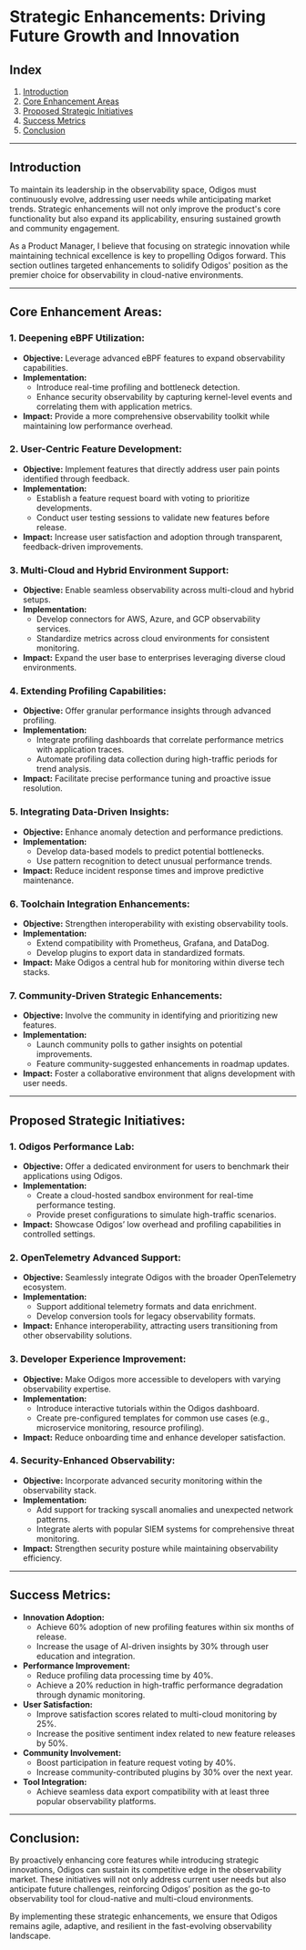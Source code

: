 # **Strategic Enhancements: Driving Future Growth and Innovation**  

## **Index**  
1. [Introduction](#introduction)  
2. [Core Enhancement Areas](#core-enhancement-areas)  
3. [Proposed Strategic Initiatives](#proposed-strategic-initiatives)  
4. [Success Metrics](#success-metrics)  
5. [Conclusion](#conclusion)  

---

## **Introduction**  
To maintain its leadership in the observability space, Odigos must continuously evolve, addressing user needs while anticipating market trends. Strategic enhancements will not only improve the product's core functionality but also expand its applicability, ensuring sustained growth and community engagement.  

As a Product Manager, I believe that focusing on strategic innovation while maintaining technical excellence is key to propelling Odigos forward. This section outlines targeted enhancements to solidify Odigos' position as the premier choice for observability in cloud-native environments.  

---

## **Core Enhancement Areas:**  

### **1. Deepening eBPF Utilization:**  
- **Objective:** Leverage advanced eBPF features to expand observability capabilities.  
- **Implementation:**  
  - Introduce real-time profiling and bottleneck detection.  
  - Enhance security observability by capturing kernel-level events and correlating them with application metrics.  
- **Impact:** Provide a more comprehensive observability toolkit while maintaining low performance overhead.  

### **2. User-Centric Feature Development:**  
- **Objective:** Implement features that directly address user pain points identified through feedback.  
- **Implementation:**  
  - Establish a feature request board with voting to prioritize developments.  
  - Conduct user testing sessions to validate new features before release.  
- **Impact:** Increase user satisfaction and adoption through transparent, feedback-driven improvements.  

### **3. Multi-Cloud and Hybrid Environment Support:**  
- **Objective:** Enable seamless observability across multi-cloud and hybrid setups.  
- **Implementation:**  
  - Develop connectors for AWS, Azure, and GCP observability services.  
  - Standardize metrics across cloud environments for consistent monitoring.  
- **Impact:** Expand the user base to enterprises leveraging diverse cloud environments.  

### **4. Extending Profiling Capabilities:**  
- **Objective:** Offer granular performance insights through advanced profiling.  
- **Implementation:**  
  - Integrate profiling dashboards that correlate performance metrics with application traces.  
  - Automate profiling data collection during high-traffic periods for trend analysis.  
- **Impact:** Facilitate precise performance tuning and proactive issue resolution.  

### **5. Integrating Data-Driven Insights:**  
- **Objective:** Enhance anomaly detection and performance predictions.  
- **Implementation:**  
  - Develop data-based models to predict potential bottlenecks.  
  - Use pattern recognition to detect unusual performance trends.  
- **Impact:** Reduce incident response times and improve predictive maintenance.  

### **6. Toolchain Integration Enhancements:**  
- **Objective:** Strengthen interoperability with existing observability tools.  
- **Implementation:**  
  - Extend compatibility with Prometheus, Grafana, and DataDog.  
  - Develop plugins to export data in standardized formats.  
- **Impact:** Make Odigos a central hub for monitoring within diverse tech stacks.  

### **7. Community-Driven Strategic Enhancements:**  
- **Objective:** Involve the community in identifying and prioritizing new features.  
- **Implementation:**  
  - Launch community polls to gather insights on potential improvements.  
  - Feature community-suggested enhancements in roadmap updates.  
- **Impact:** Foster a collaborative environment that aligns development with user needs.  

---

## **Proposed Strategic Initiatives:**  

### **1. Odigos Performance Lab:**  
- **Objective:** Offer a dedicated environment for users to benchmark their applications using Odigos.  
- **Implementation:**  
  - Create a cloud-hosted sandbox environment for real-time performance testing.  
  - Provide preset configurations to simulate high-traffic scenarios.  
- **Impact:** Showcase Odigos’ low overhead and profiling capabilities in controlled settings.  

### **2. OpenTelemetry Advanced Support:**  
- **Objective:** Seamlessly integrate Odigos with the broader OpenTelemetry ecosystem.  
- **Implementation:**  
  - Support additional telemetry formats and data enrichment.  
  - Develop conversion tools for legacy observability formats.  
- **Impact:** Enhance interoperability, attracting users transitioning from other observability solutions.  

### **3. Developer Experience Improvement:**  
- **Objective:** Make Odigos more accessible to developers with varying observability expertise.  
- **Implementation:**  
  - Introduce interactive tutorials within the Odigos dashboard.  
  - Create pre-configured templates for common use cases (e.g., microservice monitoring, resource profiling).  
- **Impact:** Reduce onboarding time and enhance developer satisfaction.  

### **4. Security-Enhanced Observability:**  
- **Objective:** Incorporate advanced security monitoring within the observability stack.  
- **Implementation:**  
  - Add support for tracking syscall anomalies and unexpected network patterns.  
  - Integrate alerts with popular SIEM systems for comprehensive threat monitoring.  
- **Impact:** Strengthen security posture while maintaining observability efficiency.  

---

## **Success Metrics:**  
- **Innovation Adoption:**  
  - Achieve 60% adoption of new profiling features within six months of release.  
  - Increase the usage of AI-driven insights by 30% through user education and integration.  
- **Performance Improvement:**  
  - Reduce profiling data processing time by 40%.  
  - Achieve a 20% reduction in high-traffic performance degradation through dynamic monitoring.  
- **User Satisfaction:**  
  - Improve satisfaction scores related to multi-cloud monitoring by 25%.  
  - Increase the positive sentiment index related to new feature releases by 50%.  
- **Community Involvement:**  
  - Boost participation in feature request voting by 40%.  
  - Increase community-contributed plugins by 30% over the next year.  
- **Tool Integration:**  
  - Achieve seamless data export compatibility with at least three popular observability platforms.  

---

## **Conclusion:**  
By proactively enhancing core features while introducing strategic innovations, Odigos can sustain its competitive edge in the observability market. These initiatives will not only address current user needs but also anticipate future challenges, reinforcing Odigos’ position as the go-to observability tool for cloud-native and multi-cloud environments.  

By implementing these strategic enhancements, we ensure that Odigos remains agile, adaptive, and resilient in the fast-evolving observability landscape.  
